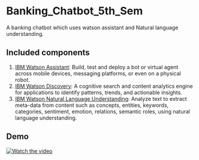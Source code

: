 # Banking_Chatbot_5th_Sem
A banking chatbot which uses watson assistant and Natural language understanding.

## Included components
1. [IBM Watson Assistant](https://www.ibm.com/cloud/watson-assistant): Build, test and deploy a bot or virtual agent across mobile devices, messaging platforms, or even on a physical robot.
2. [IBM Watson Discovery](https://www.ibm.com/watson/products-services): A cognitive search and content analytics engine for applications to identify patterns, trends, and actionable insights.
3. [IBM Watson Natural Language Understanding](https://www.ibm.com/watson/services/natural-language-understanding/): Analyze text to extract meta-data from content such as concepts, entities, keywords, categories, sentiment, emotion, relations, semantic roles, using natural language understanding.

## Demo
[![Watch the video](https://i.ytimg.com/vi/yUL1Dh2AYT0/hqdefault.jpg?sqp=-oaymwEZCPYBEIoBSFXyq4qpAwsIARUAAIhCGAFwAQ==&rs=AOn4CLBGoMBb6sWo_FDQjuzyqKPKh_fjzA)](https://www.youtube.com/watch?v=yUL1Dh2AYT0)
